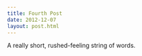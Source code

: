 ```yaml
---
title: Fourth Post
date: 2012-12-07
layout: post.html
---
```


A really short, rushed-feeling string of words.
